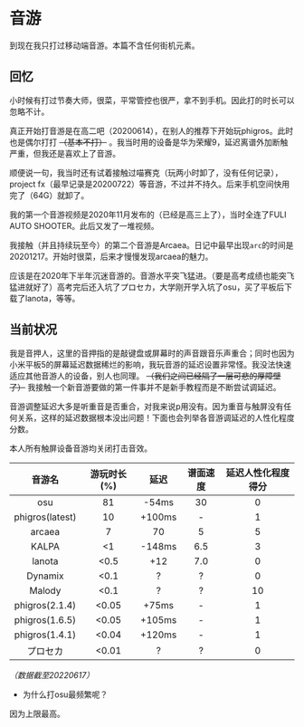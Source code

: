 # 音游
到现在我只打过移动端音游。本篇不含任何街机元素。
## 回忆
小时候有打过节奏大师，很菜，平常管控也很严，拿不到手机。因此打的时长可以忽略不计。

真正开始打音游是在高二吧（20200614），在别人的推荐下开始玩phigros。此时也是偶尔打打 ~~（基本不打）~~ 。我当时用的设备是华为荣耀9，延迟离谱外加断触严重，但我还是喜欢上了音游。

顺便说一句，我当时还有试着接触过喵赛克（玩两小时卸了，没有任何记录），project fx（最早记录是20200722）等音游，不过并不持久。后来手机空间快用完了（64G）就卸了。

我的第一个音游视频是2020年11月发布的（已经是高三上了），当时全连了FULI AUTO SHOOTER。此后又发了一堆视频。

我接触（并且持续玩至今）的第二个音游是Arcaea。日记中最早出现`arc`的时间是20201217。开始时很菜，后来才慢慢发现arcaea的魅力。

应该是在2020年下半年沉迷音游的。音游水平突飞猛进。（要是高考成绩也能突飞猛进就好了）高考完后还入坑了プロセカ，大学刚开学入坑了osu，买了平板后下载了lanota，等等。
## 当前状况
我是音押人，这里的音押指的是敲键盘或屏幕时的声音跟音乐声重合；同时也因为小米平板5的屏幕延迟数据稀烂的影响，我玩音游的延迟设置非常怪。我没法快速适应其他音游人的设备，别人也同理。 ~~（我们之间已经隔了一层可悲的厚障壁了）~~ 我接触一个新音游要做的第一件事并不是新手教程而是不断尝试调延迟。

音游调整延迟大多是听重音是否重合，对我来说p用没有。因为重音与触屏没有任何关系，这样的延迟数据根本没出问题！下面也会列举各音游调延迟的人性化程度分数。

本人所有触屏设备音游均关闭打击音效。

|音游名|游玩时长(%)|延迟|谱面速度|延迟人性化程度得分|
| :----: | :----: | :----: | :----: | :----: |
|osu|81|-54ms|30|0|
|phigros(latest)|10|+100ms|-|1|
|arcaea|7|70|5|5|
|KALPA|<1|-148ms|6.5|3|
|lanota|<0.5|+12|7.0|0|
|Dynamix|<0.1|?|?|0|
|Malody|<0.1|?|?|10|
|phigros(2.1.4)|<0.05|+75ms|-|1|
|phigros(1.6.5)|<0.05|+105ms|-|1|
|phigros(1.4.1)|<0.04|+120ms|-|1|
|プロセカ|<0.01|?|?|0|

*（数据截至20220617）*

* 为什么打osu最频繁呢？

因为上限最高。
